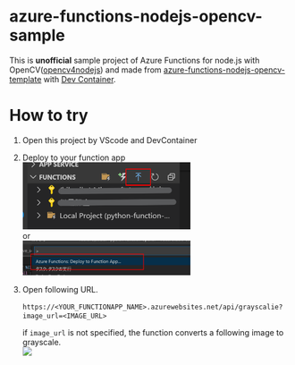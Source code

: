 # azure-functions-nodejs-opencv-sample

This is **unofficial** sample project of Azure Functions for node.js with OpenCV([opencv4nodejs](https://www.npmjs.com/package/opencv4nodejs)) and made from [azure-functions-nodejs-opencv-template](https://github.com/horihiro/azure-functions-nodejs-opencv-template) with [Dev Container](https://github.com/horihiro/azure-functions-nodejs-opencv-devcontainer).

# How to try

1. Open this project by VScode and DevContainer

2. Deploy to your function app<br>
  <img src="https://raw.githubusercontent.com/horihiro/azure-functions-python-opencv-example/master/DEPLOY_TO_AZURE1.png" width="300px"><br>
   or<br>
  <img src="https://raw.githubusercontent.com/horihiro/azure-functions-python-opencv-example/master/DEPLOY_TO_AZURE2.png" width="300px"><br>

3. Open following URL.
    ```
    https://<YOUR_FUNCTIONAPP_NAME>.azurewebsites.net/api/grayscalie?image_url=<IMAGE_URL>
    ```
    if `image_url` is not specified, the function converts a following image to grayscale.<br>
    ![](https://user-images.githubusercontent.com/4566555/66614178-ed7d1c80-ec02-11e9-8b22-4560309db118.png)
